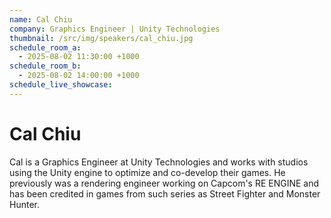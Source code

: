 ```yaml
---
name: Cal Chiu
company: Graphics Engineer | Unity Technologies
thumbnail: /src/img/speakers/cal_chiu.jpg
schedule_room_a:
  - 2025-08-02 11:30:00 +1000
schedule_room_b:
  - 2025-08-02 14:00:00 +1000
schedule_live_showcase: 
---
```


# Cal Chiu

Cal is a Graphics Engineer at Unity Technologies and works with studios using the Unity engine to optimize and co-develop their games. He previously was a rendering engineer working on Capcom's RE ENGINE and has been credited in games from such series as Street Fighter and Monster Hunter.
